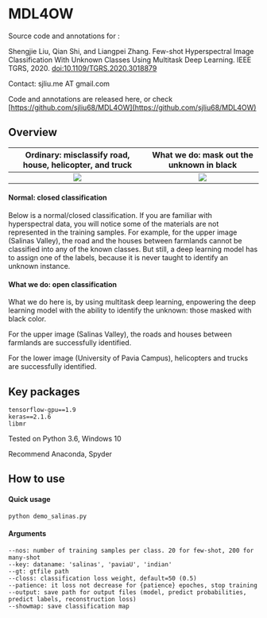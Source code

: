 # MDL4OW

Source code and annotations for :

Shengjie Liu, Qian Shi, and Liangpei Zhang. Few-shot Hyperspectral Image Classification With Unknown Classes Using Multitask Deep Learning. IEEE TGRS, 2020. [doi:10.1109/TGRS.2020.3018879](https://doi.org/10.1109/TGRS.2020.3018879)

Contact: sjliu.me AT gmail.com

Code and annotations are released here, or check [https://github.com/sjliu68/MDL4OW](https://github.com/sjliu68/MDL4OW)

## Overview
Ordinary: misclassify road, house, helicopter, and truck    |  What we do: mask out the unknown in black
:-------------------------:|:-------------------------:
![](https://sjliu.me/images/mdl4ow1.png)  |  ![](https://sjliu.me/images/mdl4ow2.png)

#### Normal: closed classification
Below is a normal/closed classification. If you are familiar with hyperspectral data, you will notice some of the materials are not represented in the training samples. For example, for the upper image (Salinas Valley), the road and the houses between farmlands cannot be classified into any of the known classes. But still, a deep learning model has to assign one of the labels, because it is never taught to identify an unknown instance.

#### What we do: open classification

What we do here is, by using multitask deep learning, enpowering the deep learning model with the ability to identify the unknown: those masked with black color. 

For the upper image (Salinas Valley), the roads and houses between farmlands are successfully identified.

For the lower image (University of Pavia Campus), helicopters and trucks are successfully identified. 


## Key packages
    tensorflow-gpu==1.9
    keras==2.1.6
    libmr
    
Tested on Python 3.6, Windows 10

Recommend Anaconda, Spyder
    
## How to use
#### Quick usage
    python demo_salinas.py

#### Arguments
    --nos: number of training samples per class. 20 for few-shot, 200 for many-shot
    --key: dataname: 'salinas', 'paviaU', 'indian'
    --gt: gtfile path
    --closs: classification loss weight, default=50 (0.5)
    --patience: it loss not decrease for {patience} epoches, stop training
    --output: save path for output files (model, predict probabilities, predict labels, reconstruction loss)
    --showmap: save classification map

